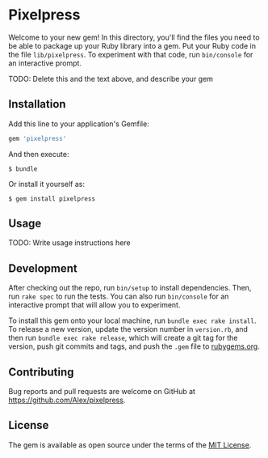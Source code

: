 # Pixelpress

Welcome to your new gem! In this directory, you'll find the files you need to be able to package up your Ruby library into a gem. Put your Ruby code in the file `lib/pixelpress`. To experiment with that code, run `bin/console` for an interactive prompt.

TODO: Delete this and the text above, and describe your gem

## Installation

Add this line to your application's Gemfile:

```ruby
gem 'pixelpress'
```

And then execute:

    $ bundle

Or install it yourself as:

    $ gem install pixelpress

## Usage

TODO: Write usage instructions here

## Development

After checking out the repo, run `bin/setup` to install dependencies. Then, run `rake spec` to run the tests. You can also run `bin/console` for an interactive prompt that will allow you to experiment.

To install this gem onto your local machine, run `bundle exec rake install`. To release a new version, update the version number in `version.rb`, and then run `bundle exec rake release`, which will create a git tag for the version, push git commits and tags, and push the `.gem` file to [rubygems.org](https://rubygems.org).

## Contributing

Bug reports and pull requests are welcome on GitHub at https://github.com/Alex/pixelpress.


## License

The gem is available as open source under the terms of the [MIT License](http://opensource.org/licenses/MIT).


